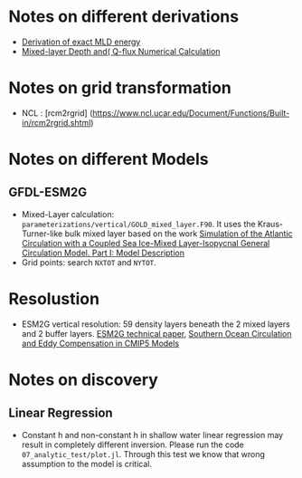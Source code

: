 # Notes on different derivations
- [Derivation of exact MLD energy](https://www.sharelatex.com/read/xqqjhbzxnqvb)
- [Mixed-layer Depth and( Q-flux Numerical Calculation](https://www.sharelatex.com/read/ffhwmpjxwbht)


# Notes on grid transformation
- NCL : [rcm2rgrid] (https://www.ncl.ucar.edu/Document/Functions/Built-in/rcm2rgrid.shtml)


# Notes on different Models

## GFDL-ESM2G
 - Mixed-Layer calculation: `parameterizations/vertical/GOLD_mixed_layer.F90`. It uses the Kraus-Turner-like bulk mixed layer based on the work [Simulation of the Atlantic Circulation with a Coupled Sea Ice-Mixed Layer-Isopycnal General Circulation Model. Part I: Model Description](https://journals.ametsoc.org/doi/abs/10.1175/1520-0485(1993)023%3C0808:SOTACW%3E2.0.CO;2)
 - Grid points: search `NXTOT` and `NYTOT`.




# Resolustion
- ESM2G vertical resolution: 59 density layers beneath the 2 mixed layers and 2 buffer layers. [ESM2G technical paper](https://journals.ametsoc.org/doi/pdf/10.1175/JCLI-D-11-00560.1), [Southern Ocean Circulation and Eddy Compensation in CMIP5 Models](https://journals.ametsoc.org/doi/pdf/10.1175/JCLI-D-12-00504.1)



# Notes on discovery

## Linear Regression

- Constant h and non-constant h in shallow water linear regression may result in completely different inversion. Please run the code `07_analytic_test/plot.jl`. Through this test we know that wrong assumption to the model is critical.
